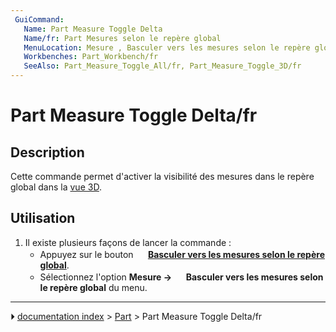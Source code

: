 ```yaml
---
 GuiCommand:
   Name: Part Measure Toggle Delta
   Name/fr: Part Mesures selon le repère global
   MenuLocation: Mesure , Basculer vers les mesures selon le repère global
   Workbenches: Part_Workbench/fr
   SeeAlso: Part_Measure_Toggle_All/fr, Part_Measure_Toggle_3D/fr
---
```


# Part Measure Toggle Delta/fr

## Description

Cette commande permet d\'activer la visibilité des mesures dans le repère global dans la [vue 3D](3D_view/fr.md).



## Utilisation

1.  Il existe plusieurs façons de lancer la commande :
    -   Appuyez sur le bouton **<img src="images/Part_Measure_Toggle_Delta.svg" width=16px> [Basculer vers les mesures selon le repère global](Part_Measure_Toggle_Delta/fr.md)**.
    -   Sélectionnez l\'option **Mesure → <img src="images/Part_Measure_Toggle_Delta.svg" width=16px> Basculer vers les mesures selon le repère global** du menu.



---
⏵ [documentation index](../README.md) > [Part](Part_Workbench.md) > Part Measure Toggle Delta/fr
